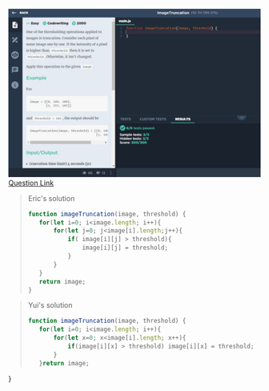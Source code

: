 ![(2019.09.14)imageTruncation](images/(2019.09.14)imageTruncation.jpg)
[Question Link](https://app.codesignal.com/challenge/dCaEbiRHRxXdH3xi9)

> Eric's solution
>```js
>function imageTruncation(image, threshold) {
>    for(let i=0; i<image.length; i++){
>        for(let j=0; j<image[i].length;j++){
>            if( image[i][j] > threshold){
>                image[i][j] = threshold;
>            }
>        }
>    }
>    return image;
>}
>```

> Yui's solution
>```js
>function imageTruncation(image, threshold) {
>    for(let i=0; i<image.length; i++){
>        for(let x=0; x<image[i].length; x++){
>            if(image[i][x] > threshold) image[i][x] = threshold;
>        }
>    }return image;
}
>```
